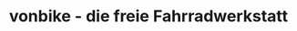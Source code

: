 ---
title: "vonbike - die freie Fahrradwerkstatt"
url: /dornbirn/vonbike-die-freie-fahrradwerkstatt/
shop: Fahrrad
---